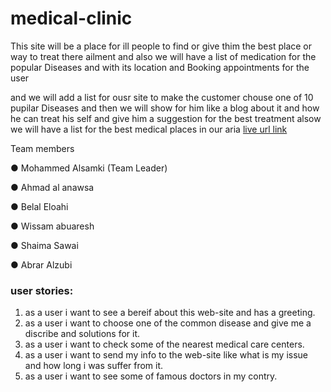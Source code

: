 # medical-clinic 
This site will be a place for ill people to find or give thim the best place or way to treat there ailment and also
we will have a list of  medication for the popular Diseases and with its location and Booking appointments for the user

and we will add a list for ousr site to make the customer chouse one of 10 pupilar Diseases
and then we will show for him like a blog about it and how he can treat his self and give him 
a suggestion for the best treatment alsow we will have a list for the best medical places in our aria
[live url link](https://sweet-developer.github.io/medical-clinic/index.html)

Team members

●	Mohammed Alsamki (Team Leader)

●	Ahmad al anawsa

●	Belal Eloahi

●	Wissam abuaresh

●	Shaima Sawai

●	Abrar Alzubi


### user stories:
1. as a user i want to see a bereif about this web-site and has a greeting.
2. as a user i want to choose one of the common disease and give me a discribe and solutions for it.
3. as a user i want to check some of the nearest medical care centers.
4. as a user i want to send my info to the web-site like what is my issue and how long i was suffer from it.
5. as a user i want to see some of famous doctors in my contry.


